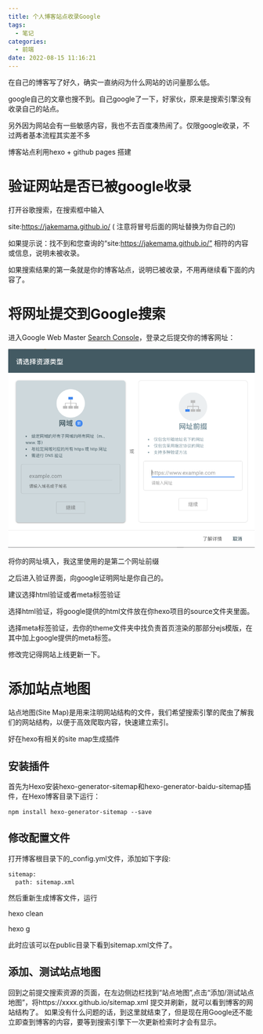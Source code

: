 ```yaml
---
title: 个人博客站点收录Google
tags:
  - 笔记
categories:
  - 前端
date: 2022-08-15 11:16:21
---
```

在自己的博客写了好久，确实一直纳闷为什么网站的访问量那么低。

google自己的文章也搜不到。自己google了一下，好家伙，原来是搜索引擎没有收录自己的站点。

另外因为网站会有一些敏感内容，我也不去百度凑热闹了。仅限google收录，不过两者基本流程其实差不多

博客站点利用hexo + github pages 搭建
<!--more-->
# **验证网站是否已被google收录**

打开谷歌搜索，在搜索框中输入

site:https://jakemama.github.io/ ( 注意将冒号后面的网址替换为你自己的)

如果提示说：找不到和您查询的“site:https://jakemama.github.io/” 相符的内容或信息，说明未被收录。

如果搜索结果的第一条就是你的博客站点，说明已被收录，不用再继续看下面的内容了。

# **将网址提交到Google搜索**

进入Google Web Master [Search Console](https://search.google.com/search-console)，登录之后提交你的博客网址：

![google_console](../images/google_console_register.png)

将你的网址填入，我这里使用的是第二个网址前缀

之后进入验证界面，向google证明网址是你自己的。

建议选择html验证或者meta标签验证

选择html验证，将google提供的html文件放在你hexo项目的source文件夹里面。

选择meta标签验证，去你的theme文件夹中找负责首页渲染的那部分ejs模版，在其中加上google提供的meta标签。

修改完记得网站上线更新一下。

# **添加站点地图**

站点地图(Site Map)是用来注明网站结构的文件，我们希望搜索引擎的爬虫了解我们的网站结构，以便于高效爬取内容，快速建立索引。

好在hexo有相关的site map生成插件

## **安装插件**
首先为Hexo安装hexo-generator-sitemap和hexo-generator-baidu-sitemap插件，在Hexo博客目录下运行：

```
npm install hexo-generator-sitemap --save
```

## **修改配置文件**
打开博客根目录下的_config.yml文件，添加如下字段:

```
sitemap:
  path: sitemap.xml
```

然后重新生成博客文件，运行

hexo clean

hexo g

此时应该可以在public目录下看到sitemap.xml文件了。

## **添加、测试站点地图**
回到之前提交搜索资源的页面，在左边侧边栏找到“站点地图”,点击“添加/测试站点地图”，将https://xxxx.github.io/sitemap.xml 提交并刷新，就可以看到博客的网站结构了。
如果没有什么问题的话，到这里就结束了，但是现在用Google还不能立即查到博客的内容，要等到搜索引擎下一次更新检索时才会有显示。
